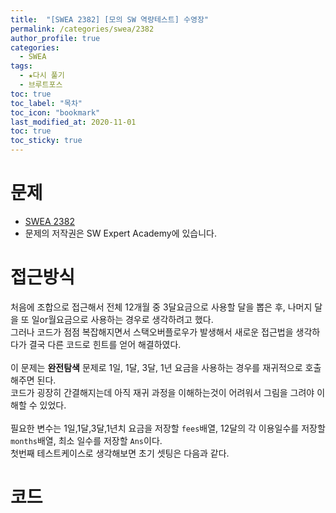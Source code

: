 ```yaml
---
title:  "[SWEA 2382] [모의 SW 역량테스트] 수영장"
permalink: /categories/swea/2382
author_profile: true
categories:
  - SWEA
tags:
  - ★다시 풀기
  - 브루트포스
toc: true
toc_label: "목차"
toc_icon: "bookmark"
last_modified_at: 2020-11-01
toc: true
toc_sticky: true
---
```

# 문제
* [SWEA 2382](https://swexpertacademy.com/main/code/problem/problemDetail.do?contestProbId=AV5PpFQaAQMDFAUq&)
* 문제의 저작권은 SW Expert Academy에 있습니다.  

# 접근방식 
처음에 조합으로 접근해서 전체 12개월 중 3달요금으로 사용할 달을 뽑은 후, 나머지 달을 또 일or월요금으로 사용하는 경우로 생각하려고 했다.  
그러나 코드가 점점 복잡해지면서 스택오버플로우가 발생해서 새로운 접근법을 생각하다가 결국 다른 코드로 힌트를 얻어  해결하였다.   
<br/>
이 문제는 <b>완전탐색</b> 문제로 1일, 1달, 3달, 1년 요금을 사용하는 경우를 재귀적으로 호출해주면 된다.  
코드가 굉장히 간결해지는데 아직 재귀 과정을 이해하는것이 어려워서 그림을 그려야 이해할 수 있었다.  
<br/>
필요한 변수는 1일,1달,3달,1년치 요금을 저장할 `fees`배열, 12달의 각 이용일수를 저장할 `months`배열, 최소 일수를 저장할 `Ans`이다.  
첫번째 테스트케이스로 생각해보면 초기 셋팅은 다음과 같다.  


# 코드
```java

```